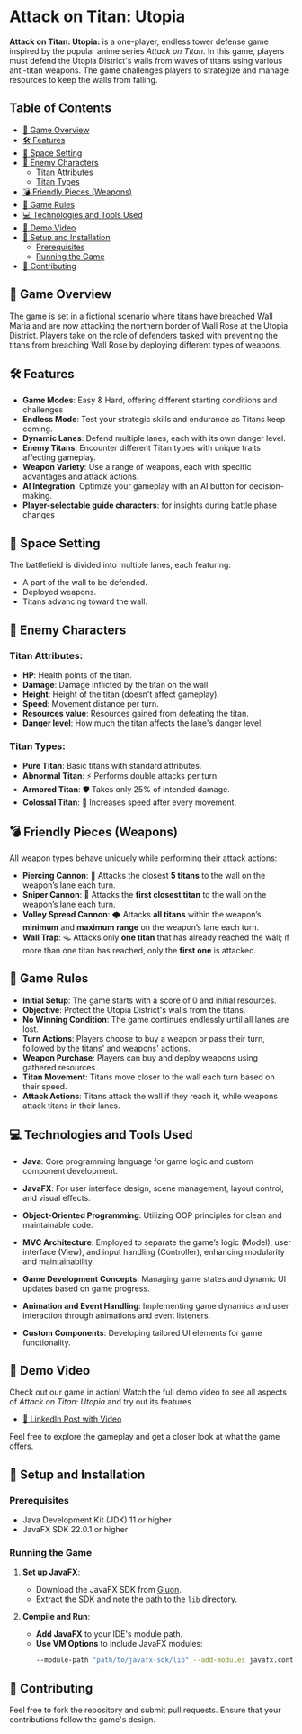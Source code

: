 # Attack on Titan: Utopia 

**Attack on Titan: Utopia:** is a one-player, endless tower defense game inspired by the popular anime series *Attack on Titan*. In this game, players must defend the Utopia District's walls from waves of titans using various anti-titan weapons. The game challenges players to strategize and manage resources to keep the walls from falling.

## Table of Contents

- [🚀 Game Overview](#-game-overview)
- [🛠 Features](#-features)
- [🏰 Space Setting](#-space-setting)
- [👺 Enemy Characters](#-enemy-characters)
   - [Titan Attributes](#titan-attributes)
   - [Titan Types](#titan-types)
- [💣 Friendly Pieces (Weapons)](#-friendly-pieces-weapons)
- [📜 Game Rules](#-game-rules)
- [💻 Technologies and Tools Used](#-technologies-and-tools-used)
- [🎥 Demo Video](#-demo-video)
- [🔧 Setup and Installation](#-setup-and-installation)
   - [Prerequisites](#prerequisites)
   - [Running the Game](#running-the-game)
- [🤝 Contributing](#-contributing)


## 🚀 Game Overview
The game is set in a fictional scenario where titans have breached Wall Maria and are now attacking the northern border of Wall Rose at the Utopia District. Players take on the role of defenders tasked with preventing the titans from breaching Wall Rose by deploying different types of weapons.

## 🛠 Features

- **Game Modes**: Easy & Hard, offering different starting conditions and challenges
- **Endless Mode**: Test your strategic skills and endurance as Titans keep coming.
- **Dynamic Lanes**: Defend multiple lanes, each with its own danger level.
- **Enemy Titans**: Encounter different Titan types with unique traits affecting gameplay.
- **Weapon Variety**: Use a range of weapons, each with specific advantages and attack actions.
- **AI Integration**: Optimize your gameplay with an AI button for decision-making.
- **Player-selectable guide characters**: for insights during battle phase changes


## 🏰 Space Setting
The battlefield is divided into multiple lanes, each featuring:
- A part of the wall to be defended.
- Deployed weapons.
- Titans advancing toward the wall.

## 👺 Enemy Characters
### Titan Attributes:
- **HP**: Health points of the titan.
- **Damage**: Damage inflicted by the titan on the wall.
- **Height**: Height of the titan (doesn't affect gameplay).
- **Speed**: Movement distance per turn.
- **Resources value**: Resources gained from defeating the titan.
- **Danger level**: How much the titan affects the lane's danger level.

### Titan Types:
- **Pure Titan**: Basic titans with standard attributes.
- **Abnormal Titan**: ⚡ Performs double attacks per turn.
- **Armored Titan**: 🛡️ Takes only 25% of intended damage.
- **Colossal Titan**: 💨 Increases speed after every movement.

## 💣 Friendly Pieces (Weapons)

All weapon types behave uniquely while performing their attack actions:

- **Piercing Cannon**: 🎯 Attacks the closest **5 titans** to the wall on the weapon’s lane each turn.
- **Sniper Cannon**: 🔭 Attacks the **first closest titan** to the wall on the weapon’s lane each turn.
- **Volley Spread Cannon**: 🌩️ Attacks **all titans** within the weapon’s **minimum** and **maximum range** on the weapon’s lane each turn.
- **Wall Trap**: 🪤 Attacks only **one titan** that has already reached the wall; if more than one titan has reached, only the **first one** is attacked.

## 📜 Game Rules

- **Initial Setup**: The game starts with a score of 0 and initial resources.
- **Objective**: Protect the Utopia District's walls from the titans.
- **No Winning Condition**: The game continues endlessly until all lanes are lost.
- **Turn Actions**: Players choose to buy a weapon or pass their turn, followed by the titans' and weapons' actions.
- **Weapon Purchase**: Players can buy and deploy weapons using gathered resources.
- **Titan Movement**: Titans move closer to the wall each turn based on their speed.
- **Attack Actions**: Titans attack the wall if they reach it, while weapons attack titans in their lanes.

## 💻 Technologies and Tools Used

- **Java**: Core programming language for game logic and custom component development.
- **JavaFX**: For user interface design, scene management, layout control, and visual effects.
- **Object-Oriented Programming**: Utilizing OOP principles for clean and maintainable code.
- **MVC Architecture**: Employed to separate the game’s logic (Model), user interface (View), and input handling (Controller), enhancing modularity and maintainability.

- **Game Development Concepts**: Managing game states and dynamic UI updates based on game progress.
- **Animation and Event Handling**: Implementing game dynamics and user interaction through animations and event listeners.
- **Custom Components**: Developing tailored UI elements for game functionality.

## 🎥 Demo Video

Check out our game in action! Watch the full demo video to see all aspects of *Attack on Titan: Utopia* and try out its features.

- [🔗 LinkedIn Post with Video](https://www.linkedin.com/posts/activity-7213468099470098432-5Bdz?utm_source=share&utm_medium=member_desktop)

Feel free to explore the gameplay and get a closer look at what the game offers.

## 🔧 Setup and Installation

### Prerequisites
- Java Development Kit (JDK) 11 or higher
- JavaFX SDK 22.0.1 or higher

### Running the Game
1. **Set up JavaFX**:
    - Download the JavaFX SDK from [Gluon](https://gluonhq.com/products/javafx/).
    - Extract the SDK and note the path to the `lib` directory.

2. **Compile and Run**:
    - **Add JavaFX** to your IDE's module path.
    - **Use VM Options** to include JavaFX modules:
      ```sh
      --module-path "path/to/javafx-sdk/lib" --add-modules javafx.controls,javafx.fxml,javafx.media
      ```
## 🤝 Contributing
Feel free to fork the repository and submit pull requests. Ensure that your contributions follow the game's design.